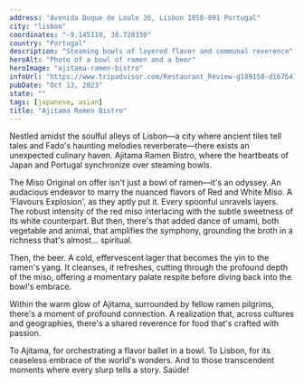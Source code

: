 ```yaml
---
address: "Avenida Duque de Loule 36, Lisbon 1050-091 Portugal"
city: "lisbon"
coordinates: "-9.145110, 38.728330"
country: "Portugal"
description: "Steaming bowls of layered flavor and communal reverence"
heroAlt: "Photo of a bowl of ramen and a beer"
heroImage: "ajitama-ramen-bistro"
infoUrl: "https://www.tripadvisor.com/Restaurant_Review-g189158-d16754142-Reviews-Ajitama_Ramen_Bistro-Lisbon_Lisbon_District_Central_Portugal.html"
pubDate: "Oct 13, 2023"
state: ""
tags: [japanese, asian]
title: "Ajitama Ramen Bistro"
---
```


Nestled amidst the soulful alleys of Lisbon—a city where ancient tiles tell tales and Fado's haunting melodies reverberate—there exists an unexpected culinary haven. Ajitama Ramen Bistro, where the heartbeats of Japan and Portugal synchronize over steaming bowls.

The Miso Original on offer isn't just a bowl of ramen—it's an odyssey. An audacious endeavor to marry the nuanced flavors of Red and White Miso. A 'Flavours Explosion', as they aptly put it. Every spoonful unravels layers. The robust intensity of the red miso interlacing with the subtle sweetness of its white counterpart. But then, there's that added dance of umami, both vegetable and animal, that amplifies the symphony, grounding the broth in a richness that's almost... spiritual.

Then, the beer. A cold, effervescent lager that becomes the yin to the ramen's yang. It cleanses, it refreshes, cutting through the profound depth of the miso, offering a momentary palate respite before diving back into the bowl's embrace.

Within the warm glow of Ajitama, surrounded by fellow ramen pilgrims, there's a moment of profound connection. A realization that, across cultures and geographies, there's a shared reverence for food that's crafted with passion.

To Ajitama, for orchestrating a flavor ballet in a bowl. To Lisbon, for its ceaseless embrace of the world's wonders. And to those transcendent moments where every slurp tells a story. Saúde!
